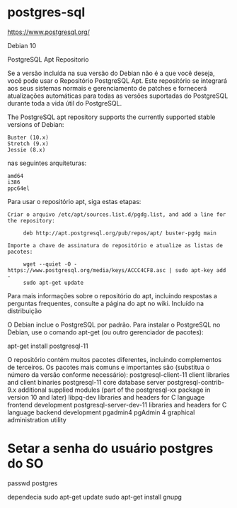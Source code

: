 # postgres-sql

https://www.postgresql.org/

Debian 10

PostgreSQL Apt Repositorio

Se a versão incluída na sua versão do Debian não é a que você deseja, você pode usar o Repositório PostgreSQL Apt. Este repositório se integrará aos seus sistemas normais e gerenciamento de patches e fornecerá atualizações automáticas para todas as versões suportadas do PostgreSQL durante toda a vida útil do PostgreSQL.

The PostgreSQL apt repository supports the currently supported stable versions of Debian:

    Buster (10.x)
    Stretch (9.x)
    Jessie (8.x)

nas seguintes arquiteturas:

    amd64
    i386
    ppc64el

Para usar o repositório apt, siga estas etapas:

    Criar o arquivo /etc/apt/sources.list.d/pgdg.list, and add a line for the repository:

         deb http://apt.postgresql.org/pub/repos/apt/ buster-pgdg main

    Importe a chave de assinatura do repositório e atualize as listas de pacotes:

         wget --quiet -O - https://www.postgresql.org/media/keys/ACCC4CF8.asc | sudo apt-key add -
         sudo apt-get update

Para mais informações sobre o repositório do apt, incluindo respostas a perguntas frequentes, consulte a página do apt no wiki.
Incluído na distribuição

O Debian inclue o PostgreSQL por padrão. Para instalar o PostgreSQL no Debian, use o comando apt-get (ou outro gerenciador de pacotes):

  apt-get install postgresql-11

O repositório contém muitos pacotes diferentes, incluindo complementos de terceiros. Os pacotes mais comuns e importantes são (substitua o número da versão conforme necessário):
postgresql-client-11 	client libraries and client binaries
postgresql-11 	core database server
postgresql-contrib-9.x 	additional supplied modules (part of the postgresql-xx package in version 10 and later)
libpq-dev 	libraries and headers for C language frontend development
postgresql-server-dev-11 	libraries and headers for C language backend development
pgadmin4 	pgAdmin 4 graphical administration utility

# Setar a senha do usuário postgres do SO
passwd postgres




dependecia
sudo apt-get update
sudo apt-get install gnupg

